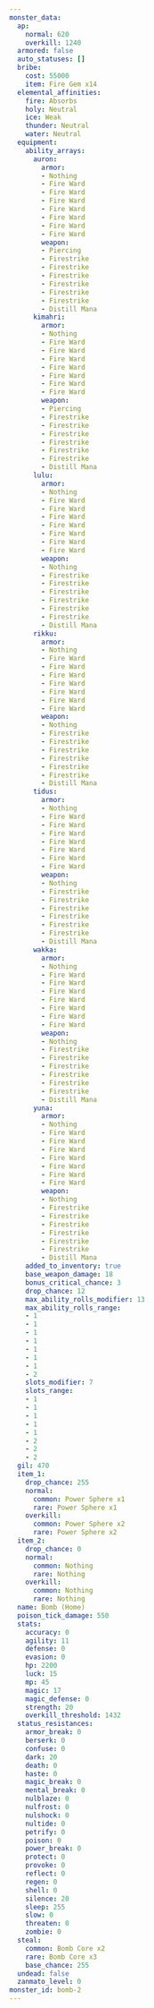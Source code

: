 ```yaml
---
monster_data:
  ap:
    normal: 620
    overkill: 1240
  armored: false
  auto_statuses: []
  bribe:
    cost: 55000
    item: Fire Gem x14
  elemental_affinities:
    fire: Absorbs
    holy: Neutral
    ice: Weak
    thunder: Neutral
    water: Neutral
  equipment:
    ability_arrays:
      auron:
        armor:
        - Nothing
        - Fire Ward
        - Fire Ward
        - Fire Ward
        - Fire Ward
        - Fire Ward
        - Fire Ward
        - Fire Ward
        weapon:
        - Piercing
        - Firestrike
        - Firestrike
        - Firestrike
        - Firestrike
        - Firestrike
        - Firestrike
        - Distill Mana
      kimahri:
        armor:
        - Nothing
        - Fire Ward
        - Fire Ward
        - Fire Ward
        - Fire Ward
        - Fire Ward
        - Fire Ward
        - Fire Ward
        weapon:
        - Piercing
        - Firestrike
        - Firestrike
        - Firestrike
        - Firestrike
        - Firestrike
        - Firestrike
        - Distill Mana
      lulu:
        armor:
        - Nothing
        - Fire Ward
        - Fire Ward
        - Fire Ward
        - Fire Ward
        - Fire Ward
        - Fire Ward
        - Fire Ward
        weapon:
        - Nothing
        - Firestrike
        - Firestrike
        - Firestrike
        - Firestrike
        - Firestrike
        - Firestrike
        - Distill Mana
      rikku:
        armor:
        - Nothing
        - Fire Ward
        - Fire Ward
        - Fire Ward
        - Fire Ward
        - Fire Ward
        - Fire Ward
        - Fire Ward
        weapon:
        - Nothing
        - Firestrike
        - Firestrike
        - Firestrike
        - Firestrike
        - Firestrike
        - Firestrike
        - Distill Mana
      tidus:
        armor:
        - Nothing
        - Fire Ward
        - Fire Ward
        - Fire Ward
        - Fire Ward
        - Fire Ward
        - Fire Ward
        - Fire Ward
        weapon:
        - Nothing
        - Firestrike
        - Firestrike
        - Firestrike
        - Firestrike
        - Firestrike
        - Firestrike
        - Distill Mana
      wakka:
        armor:
        - Nothing
        - Fire Ward
        - Fire Ward
        - Fire Ward
        - Fire Ward
        - Fire Ward
        - Fire Ward
        - Fire Ward
        weapon:
        - Nothing
        - Firestrike
        - Firestrike
        - Firestrike
        - Firestrike
        - Firestrike
        - Firestrike
        - Distill Mana
      yuna:
        armor:
        - Nothing
        - Fire Ward
        - Fire Ward
        - Fire Ward
        - Fire Ward
        - Fire Ward
        - Fire Ward
        - Fire Ward
        weapon:
        - Nothing
        - Firestrike
        - Firestrike
        - Firestrike
        - Firestrike
        - Firestrike
        - Firestrike
        - Distill Mana
    added_to_inventory: true
    base_weapon_damage: 18
    bonus_critical_chance: 3
    drop_chance: 12
    max_ability_rolls_modifier: 13
    max_ability_rolls_range:
    - 1
    - 1
    - 1
    - 1
    - 1
    - 1
    - 1
    - 2
    slots_modifier: 7
    slots_range:
    - 1
    - 1
    - 1
    - 1
    - 1
    - 2
    - 2
    - 2
  gil: 470
  item_1:
    drop_chance: 255
    normal:
      common: Power Sphere x1
      rare: Power Sphere x1
    overkill:
      common: Power Sphere x2
      rare: Power Sphere x2
  item_2:
    drop_chance: 0
    normal:
      common: Nothing
      rare: Nothing
    overkill:
      common: Nothing
      rare: Nothing
  name: Bomb (Home)
  poison_tick_damage: 550
  stats:
    accuracy: 0
    agility: 11
    defense: 0
    evasion: 0
    hp: 2200
    luck: 15
    mp: 45
    magic: 17
    magic_defense: 0
    strength: 20
    overkill_threshold: 1432
  status_resistances:
    armor_break: 0
    berserk: 0
    confuse: 0
    dark: 20
    death: 0
    haste: 0
    magic_break: 0
    mental_break: 0
    nulblaze: 0
    nulfrost: 0
    nulshock: 0
    nultide: 0
    petrify: 0
    poison: 0
    power_break: 0
    protect: 0
    provoke: 0
    reflect: 0
    regen: 0
    shell: 0
    silence: 20
    sleep: 255
    slow: 0
    threaten: 0
    zombie: 0
  steal:
    common: Bomb Core x2
    rare: Bomb Core x3
    base_chance: 255
  undead: false
  zanmato_level: 0
monster_id: bomb-2
---
```

